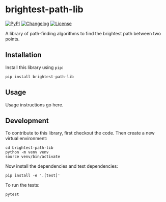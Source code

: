 # brightest-path-lib

[![PyPI](https://img.shields.io/pypi/v/brightest-path-lib.svg)](https://pypi.org/project/brightest-path-lib/)
[![Changelog](https://img.shields.io/github/v/release/mapmanager/brightest-path-lib?include_prereleases&label=changelog)](https://github.com/mapmanager/brightest-path-lib/releases)
[![License](https://img.shields.io/badge/license-Apache%202.0-blue.svg)](https://github.com/mapmanager/brightest-path-lib/blob/main/LICENSE)

A library of path-finding algorithms to find the brightest path between two points.

## Installation

Install this library using `pip`:

    pip install brightest-path-lib

## Usage

Usage instructions go here.

## Development

To contribute to this library, first checkout the code. Then create a new virtual environment:

    cd brightest-path-lib
    python -m venv venv
    source venv/bin/activate

Now install the dependencies and test dependencies:

    pip install -e '.[test]'

To run the tests:

    pytest
